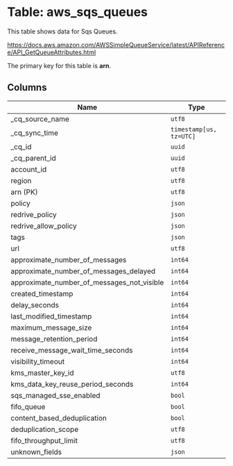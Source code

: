 # Table: aws_sqs_queues

This table shows data for Sqs Queues.

https://docs.aws.amazon.com/AWSSimpleQueueService/latest/APIReference/API_GetQueueAttributes.html

The primary key for this table is **arn**.

## Columns

| Name          | Type          |
| ------------- | ------------- |
|_cq_source_name|`utf8`|
|_cq_sync_time|`timestamp[us, tz=UTC]`|
|_cq_id|`uuid`|
|_cq_parent_id|`uuid`|
|account_id|`utf8`|
|region|`utf8`|
|arn (PK)|`utf8`|
|policy|`json`|
|redrive_policy|`json`|
|redrive_allow_policy|`json`|
|tags|`json`|
|url|`utf8`|
|approximate_number_of_messages|`int64`|
|approximate_number_of_messages_delayed|`int64`|
|approximate_number_of_messages_not_visible|`int64`|
|created_timestamp|`int64`|
|delay_seconds|`int64`|
|last_modified_timestamp|`int64`|
|maximum_message_size|`int64`|
|message_retention_period|`int64`|
|receive_message_wait_time_seconds|`int64`|
|visibility_timeout|`int64`|
|kms_master_key_id|`utf8`|
|kms_data_key_reuse_period_seconds|`int64`|
|sqs_managed_sse_enabled|`bool`|
|fifo_queue|`bool`|
|content_based_deduplication|`bool`|
|deduplication_scope|`utf8`|
|fifo_throughput_limit|`utf8`|
|unknown_fields|`json`|